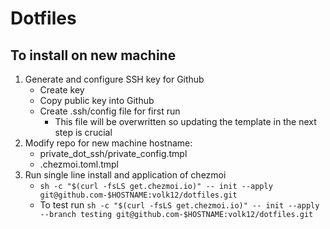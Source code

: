 # Dotfiles

## To install on new machine
1. Generate and configure SSH key for Github
    - Create key
    - Copy public key into Github
    - Create .ssh/config file for first run
        - This file will be overwritten so updating the template in the next step is crucial
2. Modify repo for new machine hostname:
    - private_dot_ssh/private_config.tmpl
    - .chezmoi.toml.tmpl
3. Run single line install and application of chezmoi
    - ```sh -c "$(curl -fsLS get.chezmoi.io)" -- init --apply git@github.com-$HOSTNAME:volk12/dotfiles.git```
    - To test run ```sh -c "$(curl -fsLS get.chezmoi.io)" -- init --apply --branch testing git@github.com-$HOSTNAME:volk12/dotfiles.git```
